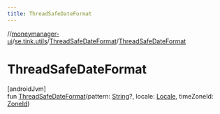 ```yaml
---
title: ThreadSafeDateFormat
---
```

//[moneymanager-ui](../../../index.html)/[se.tink.utils](../index.html)/[ThreadSafeDateFormat](index.html)/[ThreadSafeDateFormat](-thread-safe-date-format.html)



# ThreadSafeDateFormat



[androidJvm]\
fun [ThreadSafeDateFormat](-thread-safe-date-format.html)(pattern: [String](https://kotlinlang.org/api/latest/jvm/stdlib/kotlin/-string/index.html)?, locale: [Locale](https://developer.android.com/reference/kotlin/java/util/Locale.html), timeZoneId: [ZoneId](https://developer.android.com/reference/kotlin/java/time/ZoneId.html))




